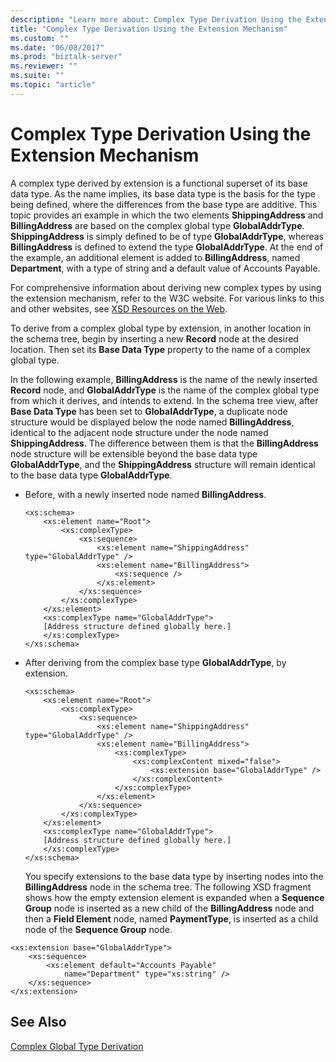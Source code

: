 ```yaml
---
description: "Learn more about: Complex Type Derivation Using the Extension Mechanism"
title: "Complex Type Derivation Using the Extension Mechanism"
ms.custom: ""
ms.date: "06/08/2017"
ms.prod: "biztalk-server"
ms.reviewer: ""
ms.suite: ""
ms.topic: "article"
---
```

# Complex Type Derivation Using the Extension Mechanism
A complex type derived by extension is a functional superset of its base data type. As the name implies, its base data type is the basis for the type being defined, where the differences from the base type are additive. This topic provides an example in which the two elements **ShippingAddress** and **BillingAddress** are based on the complex global type **GlobalAddrType**. **ShippingAddress** is simply defined to be of type **GlobalAddrType**, whereas **BillingAddress** is defined to extend the type **GlobalAddrType**. At the end of the example, an additional element is added to **BillingAddress**, named **Department**, with a type of string and a default value of Accounts Payable.  
  
 For comprehensive information about deriving new complex types by using the extension mechanism, refer to the W3C website. For various links to this and other websites, see [XSD Resources on the Web](../core/xsd-resources-on-the-web.md).  
  
 To derive from a complex global type by extension, in another location in the schema tree, begin by inserting a new **Record** node at the desired location. Then set its **Base Data Type** property to the name of a complex global type.  
  
 In the following example, **BillingAddress** is the name of the newly inserted **Record** node, and **GlobalAddrType** is the name of the complex global type from which it derives, and intends to extend. In the schema tree view, after **Base Data Type** has been set to **GlobalAddrType**, a duplicate node structure would be displayed below the node named **BillingAddress**, identical to the adjacent node structure under the node named **ShippingAddress**. The difference between them is that the **BillingAddress** node structure will be extensible beyond the base data type **GlobalAddrType**, and the **ShippingAddress** structure will remain identical to the base data type **GlobalAddrType**.  
  
- Before, with a newly inserted node named **BillingAddress**.  
  
  ```  
  <xs:schema>  
      <xs:element name="Root">  
          <xs:complexType>  
              <xs:sequence>  
                  <xs:element name="ShippingAddress" type="GlobalAddrType" />  
                  <xs:element name="BillingAddress">  
                      <xs:sequence />  
                  </xs:element>  
              </xs:sequence>  
          </xs:complexType>  
      </xs:element>  
      <xs:complexType name="GlobalAddrType">  
      [Address structure defined globally here.]  
      </xs:complexType>  
  </xs:schema>  
  ```  
  
- After deriving from the complex base type **GlobalAddrType**, by extension.  
  
  ```  
  <xs:schema>  
      <xs:element name="Root">  
          <xs:complexType>  
              <xs:sequence>  
                  <xs:element name="ShippingAddress" type="GlobalAddrType" />  
                  <xs:element name="BillingAddress">  
                      <xs:complexType>  
                          <xs:complexContent mixed="false">  
                              <xs:extension base="GlobalAddrType" />  
                          </xs:complexContent>  
                      </xs:complexType>  
                  </xs:element>  
              </xs:sequence>  
          </xs:complexType>  
      </xs:element>  
      <xs:complexType name="GlobalAddrType">  
      [Address structure defined globally here.]   
      </xs:complexType>  
  </xs:schema>  
  ```  
  
  You specify extensions to the base data type by inserting nodes into the **BillingAddress** node in the schema tree. The following XSD fragment shows how the empty extension element is expanded when a **Sequence Group** node is inserted as a new child of the **BillingAddress** node and then a **Field Element** node, named **PaymentType**, is inserted as a child node of the **Sequence Group** node.  
  
```  
<xs:extension base="GlobalAddrType">  
    <xs:sequence>  
        <xs:element default="Accounts Payable"  
            name="Department" type="xs:string" />  
    </xs:sequence>  
</xs:extension>  
```  
  
## See Also  
 [Complex Global Type Derivation](../core/complex-global-type-derivation.md)
